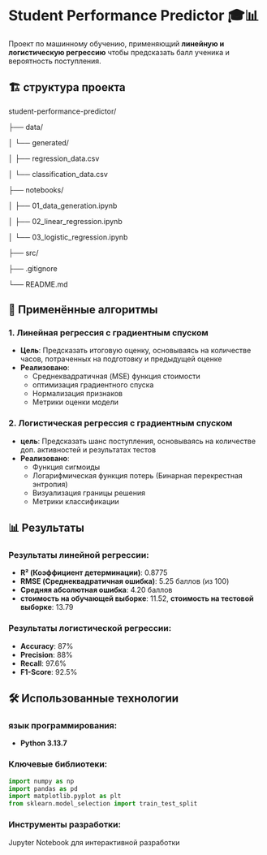 
# Student Performance Predictor 🎓📊

Проект по машинному обучению, применяющий **линейную и логистическую регрессию** чтобы предсказать балл ученика и вероятность поступления.
## 🏗️ структура проекта
student-performance-predictor/

├── data/

│ └── generated/

│ ├── regression_data.csv

│ └── classification_data.csv

├── notebooks/

│ ├── 01_data_generation.ipynb

│ ├── 02_linear_regression.ipynb

│ └── 03_logistic_regression.ipynb

├── src/

├── .gitignore

└── README.md
## 🧮 Применённые алгоритмы

### 1. Линейная регрессия с градиентным спуском
- **Цель**: Предсказать итоговую оценку, основываясь на количестве часов, потраченных на подготовку и предыдущей оценке
- **Реализовано**:
  - Среднеквадратичная (MSE) функция стоимости
  - оптимизация градиентного спуска
  - Нормализация признаков
  - Метрики оценки модели

### 2. Логистическая регрессия с градиентным спуском
- **цель**: Предсказать шанс поступления, основываясь на количестве доп. активностей и результатах тестов
- **Реализовано**:
  - Функция сигмоиды
  - Логарифмическая функция потерь (Бинарная перекрестная энтропия)
  - Визуализация границы решения
  - Метрики классификации

## 📊 Результаты

### Результаты линейной регрессии:
- **R² (Коэффициент детерминации)**: 0.8775
- **RMSE (Среднеквадратичная ошибка)**: 5.25 баллов (из 100)
- **Средняя абсолютная ошибка**: 4.20 баллов
- **стоимость на обучающей выборке**: 11.52,  **стоимость на тестовой выборке**: 13.79

### Результаты логистической регрессии:
- **Accuracy**: 87%
- **Precision**: 88%
- **Recall**: 97.6%
- **F1-Score**: 92.5%

## 🛠️ Использованные технологии

### язык программирования:
- **Python 3.13.7**

### Ключевые библиотеки:
```python
import numpy as np
import pandas as pd
import matplotlib.pyplot as plt
from sklearn.model_selection import train_test_split
```
### Инструменты разработки:
Jupyter Notebook для интерактивной разработки